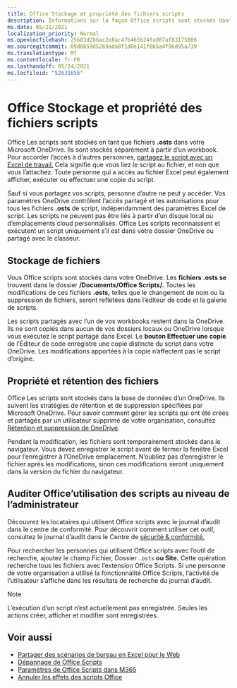 ```yaml
---
title: Office Stockage et propriété des fichiers scripts
description: Informations sur la façon Office scripts sont stockés dans Microsoft OneDrive et transférés entre les propriétaires.
ms.date: 05/21/2021
localization_priority: Normal
ms.openlocfilehash: 25683d2b6ac2e8ac47b465b24fa087af83175806
ms.sourcegitcommit: 09d8859d5269ada8f1d0e141f6b5a4f96d95a739
ms.translationtype: MT
ms.contentlocale: fr-FR
ms.lasthandoff: 05/24/2021
ms.locfileid: "52631656"
---
```

# <a name="office-scripts-file-storage-and-ownership"></a>Office Stockage et propriété des fichiers scripts

Office Les scripts sont stockés en tant que fichiers **.osts** dans votre Microsoft OneDrive. Ils sont stockés séparément à partir d’un workbook. Pour accorder l’accès à d’autres personnes, [partagez le script avec un Excel de travail.](excel.md#sharing-scripts) Cela signifie que vous liez le script au fichier, et non que vous l’attachez. Toute personne qui a accès au fichier Excel peut également afficher, exécuter ou effectuer une copie du script.

Sauf si vous partagez vos scripts, personne d’autre ne peut y accéder. Vos paramètres OneDrive contrôlent l’accès partagé et les autorisations pour tous les fichiers **.osts** de script, indépendamment des paramètres Excel de script. Les scripts ne peuvent pas être liés à partir d’un disque local ou d’emplacements cloud personnalisés. Office Les scripts reconnaissent et exécutent un script uniquement s’il est dans votre dossier OneDrive ou partagé avec le classeur.

## <a name="file-storage"></a>Stockage de fichiers

Vous Office scripts sont stockés dans votre OneDrive. Les **fichiers .osts se** trouvent dans le dossier **/Documents/Office Scripts/.** Toutes les modifications de ces fichiers **.osts,** telles que le changement de nom ou la suppression de fichiers, seront reflétées dans l’éditeur de code et la galerie de scripts.

Les scripts partagés avec l’un de vos workbooks restent dans la OneDrive. Ils ne sont copiés dans aucun de vos dossiers locaux ou OneDrive lorsque vous exécutez le script partagé dans Excel. Le **bouton Effectuer une copie** de l’Éditeur de code enregistre une copie distincte du script dans votre OneDrive. Les modifications apportées à la copie n’affectent pas le script d’origine.

## <a name="file-ownership-and-retention"></a>Propriété et rétention des fichiers

Office Les scripts sont stockés dans la base de données d’un OneDrive. Ils suivent les stratégies de rétention et de suppression spécifiées par Microsoft OneDrive. Pour savoir comment gérer les scripts qui ont été créés et partagés par un utilisateur supprimé de votre organisation, consultez [Rétention et suppression de OneDrive](/onedrive/retention-and-deletion).

Pendant la modification, les fichiers sont temporairement stockés dans le navigateur. Vous devez enregistrer le script avant de fermer la fenêtre Excel pour l’enregistrer à l’OneDrive emplacement. N’oubliez pas d’enregistrer le fichier après les modifications, sinon ces modifications seront uniquement dans la version du fichier du navigateur.

## <a name="audit-office-scripts-usage-at-the-admin-level"></a>Auditer Office’utilisation des scripts au niveau de l’administrateur

Découvrez les locataires qui utilisent Office scripts avec le journal d’audit dans le centre de conformité. Pour découvrir comment utiliser cet outil, consultez le journal d’audit dans le Centre de [sécurité & conformité.](/microsoft-365/compliance/search-the-audit-log-in-security-and-compliance?view=o365-worldwide#search-the-audit-log)

Pour rechercher les personnes qui utilisent Office scripts avec l’outil de recherche, ajoutez le champ Fichier, Dossier `.osts` **ou Site.** Cette opération recherche tous les fichiers avec l’extension Office Scripts. Si une personne de votre organisation a utilisé la fonctionnalité Office Scripts, l’activité de l’utilisateur s’affiche dans les résultats de recherche du journal d’audit.

> [!NOTE]
> L’exécution d’un script n’est actuellement pas enregistrée. Seules les actions créer, afficher et modifier sont enregistrées.

## <a name="see-also"></a>Voir aussi

- [Partager des scénarios de bureau en Excel pour le Web](https://support.microsoft.com/office/sharing-office-scripts-in-excel-for-the-web-226eddbc-3a44-4540-acfe-fccda3d1122b)
- [Dépannage de Office Scripts](../testing/troubleshooting.md)
- [Paramètres de Office Scripts dans M365](https://support.office.com/article/office-scripts-settings-in-m365-19d3c51a-6ca2-40ab-978d-60fa49554dcf)
- [Annuler les effets des scripts Office](../testing/undo.md)
